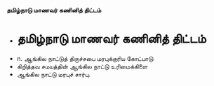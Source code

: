 **தமிழ்நாடு மாணவர் கணினித் திட்டம்**
- # தமிழ்நாடு மாணவர் கணினித் திட்டம்
- n. ஆங்கில நாட்டுத் திருச்சபை மரபுக்குரிய கோட்பாடு
- கிறித்தவ சமயத்தின் ஆங்கில நாட்டு உரிமைக்கிளை
- ஆங்கில நாட்டு மரபுச் சார்பு.

